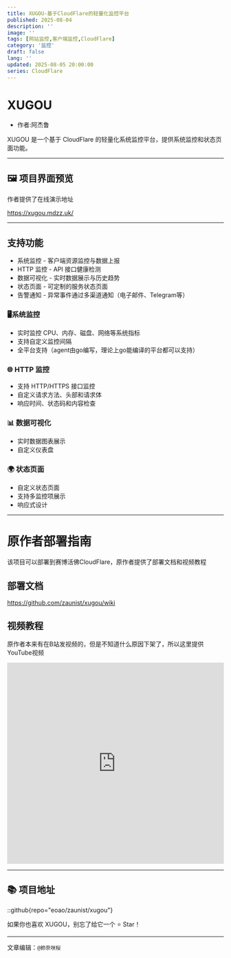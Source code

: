 ```yaml
---
title: XUGOU-基于CloudFlare的轻量化监控平台
published: 2025-08-04
description: ''
image: ''
tags: [网站监控,客户端监控,CloudFlare]
category: '监控'
draft: false 
lang: ''
updated: 2025-08-05 20:00:00
series: CloudFlare
---
```

# XUGOU
- 作者:阿杰鲁

XUGOU 是一个基于 CloudFlare 的轻量化系统监控平台，提供系统监控和状态页面功能。



---


## 🖼️ 项目界面预览


作者提供了在线演示地址

https://xugou.mdzz.uk/

---



## 支持功能

- 系统监控 - 客户端资源监控与数据上报
- HTTP 监控 - API 接口健康检测
- 数据可视化 - 实时数据展示与历史趋势
- 状态页面 - 可定制的服务状态页面
- 告警通知 - 异常事件通过多渠道通知（电子邮件、Telegram等）

### 🖥️系统监控

- 实时监控 CPU、内存、磁盘、网络等系统指标
- 支持自定义监控间隔
- 全平台支持（agent由go编写，理论上go能编译的平台都可以支持）

### 🌐 HTTP 监控

- 支持 HTTP/HTTPS 接口监控
- 自定义请求方法、头部和请求体
- 响应时间、状态码和内容检查

### 📊 数据可视化

- 实时数据图表展示
- 自定义仪表盘

### 🌍 状态页面

- 自定义状态页面
- 支持多监控项展示
- 响应式设计



---

# 原作者部署指南
该项目可以部署到赛博活佛CloudFlare，原作者提供了部署文档和视频教程

## 部署文档

https://github.com/zaunist/xugou/wiki

## 视频教程

原作者本来有在B站发视频的，但是不知道什么原因下架了，所以这里提供YouTube视频

<iframe width="100%" height="468" src="https://www.youtube.com/embed/w2by-7jDCM0?si=N1WTorLKL0uwLsU_" title="YouTube video player" frameborder="0" allowfullscreen></iframe>

---

## 📚 项目地址

::github{repo="eoao/zaunist/xugou"}

如果你也喜欢 XUGOU，别忘了给它一个 ⭐️ Star！

---



文章编辑：`@鈴奈咲桜`